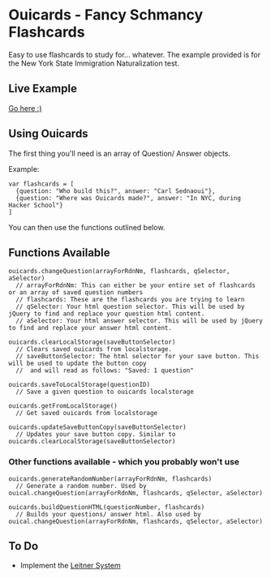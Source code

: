 # Ouicards - Fancy Schmancy Flashcards
Easy to use flashcards to study for... whatever. The example provided is for the New York State Immigration Naturalization test.

## Live Example
[Go here :)](http://carlsednaoui.github.io/ouicards/Example/index.html)

## Using Ouicards
The first thing you'll need is an array of Question/ Answer objects.

Example:
    
    var flashcards = [
      {question: "Who build this?", answer: "Carl Sednaoui"}, 
      {question: "Where was Ouicards made?", answer: "In NYC, during Hacker School"}
    ]

You can then use the functions outlined below.

## Functions Available

    ouicards.changeQuestion(arrayForRdnNm, flashcards, qSelector, aSelector)
      // arrayForRdnNm: This can either be your entire set of flashcards or an array of saved question numbers
      // flashcards: These are the flashcards you are trying to learn
      // qSelector: Your html question selector. This will be used by jQuery to find and replace your question html content.
      // aSelector: Your html answer selector. This will be used by jQuery to find and replace your answer html content.

    ouicards.clearLocalStorage(saveButtonSelector)
      // Clears saved ouicards from localstorage.
      // saveButtonSelector: The html selector for your save button. This will be used to update the button copy
      //  and will read as follows: "Saved: 1 question"
    
    ouicards.saveToLocalStorage(questionID)
      // Save a given question to ouicards localstorage
    
    ouicards.getFromLocalStorage()
      // Get saved ouicards from localstorage

    ouicards.updateSaveButtonCopy(saveButtonSelector)
      // Updates your save button copy. Similar to ouicards.clearLocalStorage(saveButtonSelector)


### Other functions available - which you probably won't use

    ouicards.generateRandomNumber(arrayForRdnNm, flashcards)
      // Generate a random number. Used by ouical.changeQuestion(arrayForRdnNm, flashcards, qSelector, aSelector)

    ouicards.buildQuestionHTML(questionNumber, flashcards)
      // Builds your questions/ answer html. Also used by ouical.changeQuestion(arrayForRdnNm, flashcards, qSelector, aSelector)
    
## To Do
- Implement the [Leitner System](http://en.wikipedia.org/wiki/Leitner_system)